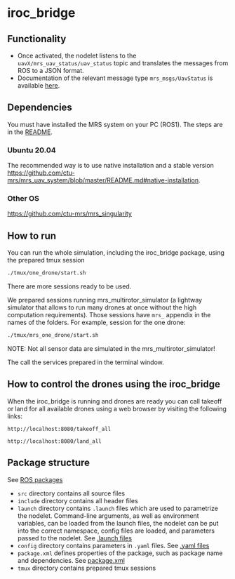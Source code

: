 # iroc_bridge
 
## Functionality

* Once activated, the nodelet listens to the `uavX/mrs_uav_status/uav_status` topic and translates the messages from ROS to a JSON format.
* Documentation of the relevant message type `mrs_msgs/UavStatus` is available [here](https://ctu-mrs.github.io/mrs_msgs/msg/UavStatus.html).

## Dependencies 
You must have installed the MRS system on your PC (ROS1).
The steps are in the [README](https://github.com/ctu-mrs/mrs_uav_system/blob/master/README.md).

### Ubuntu 20.04
The recommended way is to use native installation and a stable version
https://github.com/ctu-mrs/mrs_uav_system/blob/master/README.md#native-installation.  

### Other OS
https://github.com/ctu-mrs/mrs_singularity 

## How to run
You can run the whole simulation, including the iroc_bridge package, using the prepared tmux session

```bash
./tmux/one_drone/start.sh
```

There are more sessions ready to be used.

We prepared sessions running mrs_multirotor_simulator (a lightway simulator that allows to run many drones at once without the high computation requirements).
Those sessions have `mrs_` appendix in the names of the folders. For example, session for the one drone:

```bash
./tmux/mrs_one_drone/start.sh
```

NOTE: Not all sensor data are simulated in the mrs_multirotor_simulator!

The call the services prepared in the terminal window.

## How to control the drones using the iroc_bridge
When the iroc_bridge is running and drones are ready you can call takeoff or land for all available drones using a web browser by visiting the following links:

```url
http://localhost:8080/takeoff_all
```

```url
http://localhost:8080/land_all
```

## Package structure

See [ROS packages](http://wiki.ros.org/Packages)

* `src` directory contains all source files
* `include` directory contains all header files
* `launch` directory contains `.launch` files which are used to parametrize the nodelet. Command-line arguments, as well as environment variables, can be loaded from the launch files, the nodelet can be put into the correct namespace, config files are loaded, and parameters passed to the nodelet. See [.launch files](http://wiki.ros.org/roslaunch/XML)
* `config` directory contains parameters in `.yaml` files. See [.yaml files](http://wiki.ros.org/rosparam)
* `package.xml` defines properties of the package, such as package name and dependencies. See [package.xml](http://wiki.ros.org/catkin/package.xml)
* `tmux` directory contains prepared tmux sessions  
